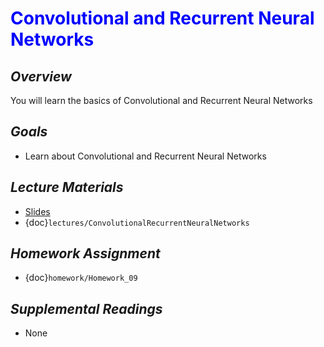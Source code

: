 # <span style="color: blue;"><b>Convolutional and Recurrent Neural Networks</b></span>

## *Overview*
You will learn the basics of Convolutional and Recurrent Neural Networks

## *Goals*
* Learn about Convolutional and Recurrent Neural Networks

## *Lecture Materials*
* [Slides](https://docs.google.com/presentation/d/1ZHuK7TopASFSoyUoELKeCGT8bullhtSLcEkrp4ZueGg/edit?usp=sharing)
* {doc}`lectures/ConvolutionalRecurrentNeuralNetworks`

## *Homework Assignment*
* {doc}`homework/Homework_09`

## *Supplemental Readings*
* None